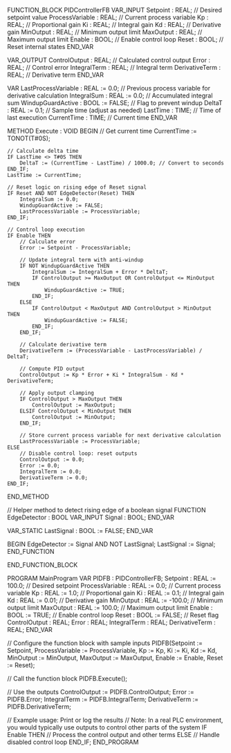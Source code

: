 FUNCTION_BLOCK PIDControllerFB
VAR_INPUT
    Setpoint : REAL;          // Desired setpoint value
    ProcessVariable : REAL;   // Current process variable
    Kp : REAL;                // Proportional gain
    Ki : REAL;                // Integral gain
    Kd : REAL;                // Derivative gain
    MinOutput : REAL;         // Minimum output limit
    MaxOutput : REAL;         // Maximum output limit
    Enable : BOOL;            // Enable control loop
    Reset : BOOL;             // Reset internal states
END_VAR

VAR_OUTPUT
    ControlOutput : REAL;     // Calculated control output
    Error : REAL;             // Control error
    IntegralTerm : REAL;      // Integral term
    DerivativeTerm : REAL;    // Derivative term
END_VAR

VAR
    LastProcessVariable : REAL := 0.0; // Previous process variable for derivative calculation
    IntegralSum : REAL := 0.0;         // Accumulated integral sum
    WindupGuardActive : BOOL := FALSE; // Flag to prevent windup
    DeltaT : REAL := 0.1;              // Sample time (adjust as needed)
    LastTime : TIME;                   // Time of last execution
    CurrentTime : TIME;                // Current time
END_VAR

METHOD Execute : VOID
BEGIN
    // Get current time
    CurrentTime := TONOT(T#0S);

    // Calculate delta time
    IF LastTime <> T#0S THEN
        DeltaT := (CurrentTime - LastTime) / 1000.0; // Convert to seconds
    END_IF;
    LastTime := CurrentTime;

    // Reset logic on rising edge of Reset signal
    IF Reset AND NOT EdgeDetector(Reset) THEN
        IntegralSum := 0.0;
        WindupGuardActive := FALSE;
        LastProcessVariable := ProcessVariable;
    END_IF;

    // Control loop execution
    IF Enable THEN
        // Calculate error
        Error := Setpoint - ProcessVariable;

        // Update integral term with anti-windup
        IF NOT WindupGuardActive THEN
            IntegralSum := IntegralSum + Error * DeltaT;
            IF ControlOutput >= MaxOutput OR ControlOutput <= MinOutput THEN
                WindupGuardActive := TRUE;
            END_IF;
        ELSE
            IF ControlOutput < MaxOutput AND ControlOutput > MinOutput THEN
                WindupGuardActive := FALSE;
            END_IF;
        END_IF;

        // Calculate derivative term
        DerivativeTerm := (ProcessVariable - LastProcessVariable) / DeltaT;

        // Compute PID output
        ControlOutput := Kp * Error + Ki * IntegralSum - Kd * DerivativeTerm;

        // Apply output clamping
        IF ControlOutput > MaxOutput THEN
            ControlOutput := MaxOutput;
        ELSIF ControlOutput < MinOutput THEN
            ControlOutput := MinOutput;
        END_IF;

        // Store current process variable for next derivative calculation
        LastProcessVariable := ProcessVariable;
    ELSE
        // Disable control loop: reset outputs
        ControlOutput := 0.0;
        Error := 0.0;
        IntegralTerm := 0.0;
        DerivativeTerm := 0.0;
    END_IF;
END_METHOD

// Helper method to detect rising edge of a boolean signal
FUNCTION EdgeDetector : BOOL
VAR_INPUT
    Signal : BOOL;
END_VAR

VAR_STATIC
    LastSignal : BOOL := FALSE;
END_VAR

BEGIN
    EdgeDetector := Signal AND NOT LastSignal;
    LastSignal := Signal;
END_FUNCTION

END_FUNCTION_BLOCK

PROGRAM MainProgram
VAR
    PIDFB : PIDControllerFB;
    Setpoint : REAL := 100.0;           // Desired setpoint
    ProcessVariable : REAL := 0.0;      // Current process variable
    Kp : REAL := 1.0;                   // Proportional gain
    Ki : REAL := 0.1;                   // Integral gain
    Kd : REAL := 0.01;                  // Derivative gain
    MinOutput : REAL := -100.0;         // Minimum output limit
    MaxOutput : REAL := 100.0;          // Maximum output limit
    Enable : BOOL := TRUE;              // Enable control loop
    Reset : BOOL := FALSE;              // Reset flag
    ControlOutput : REAL;
    Error : REAL;
    IntegralTerm : REAL;
    DerivativeTerm : REAL;
END_VAR

// Configure the function block with sample inputs
PIDFB(Setpoint := Setpoint,
      ProcessVariable := ProcessVariable,
      Kp := Kp,
      Ki := Ki,
      Kd := Kd,
      MinOutput := MinOutput,
      MaxOutput := MaxOutput,
      Enable := Enable,
      Reset := Reset);

// Call the function block
PIDFB.Execute();

// Use the outputs
ControlOutput := PIDFB.ControlOutput;
Error := PIDFB.Error;
IntegralTerm := PIDFB.IntegralTerm;
DerivativeTerm := PIDFB.DerivativeTerm;

// Example usage: Print or log the results
// Note: In a real PLC environment, you would typically use outputs to control other parts of the system
IF Enable THEN
    // Process the control output and other terms
ELSE
    // Handle disabled control loop
END_IF;
END_PROGRAM
